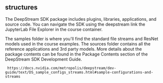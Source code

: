 ## structures
The DeepStream SDK package includes plugins, libraries, applications, and source code. You can navigate the SDK using the deepstream link the JupyterLab File Explorer in the course container.

The samples folder is where you'll find the standard file streams and ResNet models used in the course examples. The sources folder contains all the reference applications and 3rd party models. More details about the package contents can be found in the Package Contents section of the DeepStream SDK Development Guide.


     https://docs.nvidia.com/metropolis/deepstream/dev-guide/text/DS_sample_configs_streams.html#sample-configurations-and-streams
	 
	 
	 